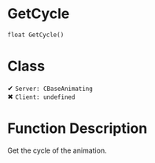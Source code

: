 # GetCycle
```
float GetCycle()
```
# Class
✔ `Server: CBaseAnimating`  
✖ `Client: undefined`  

# Function Description
Get the cycle of the animation.
